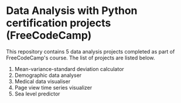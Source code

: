 # Data Analysis with Python certification projects (FreeCodeCamp)

This repository contains 5 data analysis projects completed as part of FreeCodeCamp's course. The list of projects are listed below.

1. Mean-variance-standard deviation calculator
2. Demographic data analyser
3. Medical data visualiser
4. Page view time series visualizer
5. Sea level predictor
